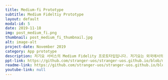 ```yaml
---
title: Medium-fi Prototype
subtitle: Medium Fideltiy Prototype
layout: default
modal-id: 5 
date: 2019-11-18
img: post_medium_fi.png
thumbnail: post_medium_fi_thumbnail.jpg
alt: image-alt
project-date: November 2019
category: App prototype
description: 저기요 서비스의 Medium Fidelity 프로토타입입니다. 저기요는 외국에서의 생활을 처음 시작하는 사람들이 잘못 또는 오래된 정보로 인해 겪는 문제를 해결하고자 기획하게 되었습니다.
ppt-link: https://github.com/stranger-uos/stranger-uos.github.io/blob/master/_data/ppt/assignment7.pdf
readme-link: https://github.com/stranger-uos/stranger-uos.github.io/blob/master/_data/readme/medium_fidelity.md
youtube-link: null
---
```

